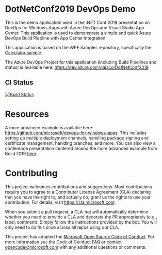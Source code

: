 # DotNetConf2019 DevOps Demo
This is the demo application used in the .NET Conf 2019 presentation on DevOps for Windows Apps with Azure DevOps and Visual Studio App Center. This application is used to demonstrate a simple and quick Azure DevOps Build Piepline with App Center integration.

This application is based on the WPF Samples repository, specifically the [Calculator sample](https://github.com/microsoft/WPF-Samples/tree/master/Sample%20Applications/CalculatorDemo).

The Azure DevOps Project for this application (including Build Pipelines and status) is available here: https://dev.azure.com/dajaco/DotNetConf2019

## CI Status
[![Build Status](https://dajaco.visualstudio.com/DotNetConf2019/_apis/build/status/diverdan92.DotNetConf2019?branchName=master)](https://dajaco.visualstudio.com/DotNetConf2019/_build/latest?definitionId=33&branchName=master)

# Resources
A more advanced example is available here: https://github.com/microsoft/devops-for-windows-apps. This includes setting up multiple deployment channels, handling package signing and certificate management, hanlding branches, and more. You can also view a conference presentation centered around the more advanced example from Build 2019 [here](https://www.youtube.com/watch?v=vc2edJW34Ps
).

# Contributing

This project welcomes contributions and suggestions.  Most contributions require you to agree to a
Contributor License Agreement (CLA) declaring that you have the right to, and actually do, grant us
the rights to use your contribution. For details, visit https://cla.microsoft.com.

When you submit a pull request, a CLA-bot will automatically determine whether you need to provide
a CLA and decorate the PR appropriately (e.g., label, comment). Simply follow the instructions
provided by the bot. You will only need to do this once across all repos using our CLA.

This project has adopted the [Microsoft Open Source Code of Conduct](https://opensource.microsoft.com/codeofconduct/).
For more information see the [Code of Conduct FAQ](https://opensource.microsoft.com/codeofconduct/faq/) or
contact [opencode@microsoft.com](mailto:opencode@microsoft.com) with any additional questions or comments.
